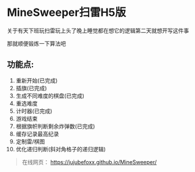 # MineSweeper扫雷H5版

关于有天下班玩扫雷玩上头了晚上睡觉都在想它的逻辑第二天就想开写这件事

那就顺便锻炼一下算法吧

## 功能点:

1. 重新开始(已完成)
2. 插旗(已完成)
3. 生成不同难度的棋盘(已完成)
4. 重选难度
5. 计时器(已完成)
6. 游戏结束
7. 根据旗帜判断剩余炸弹数(已完成)
8. 缓存记录最高纪录
9. 定制雷/棋图
10. 优化递归判断(斜对角格子的递归逻辑)

> 在线网页： https://jujubefoxx.github.io/MineSweeper/
